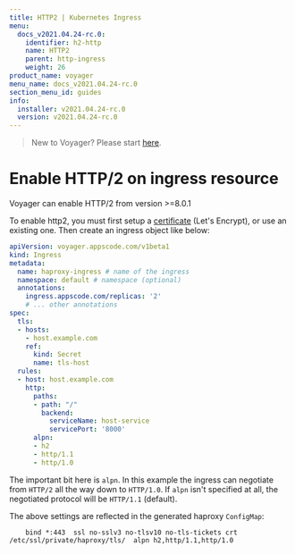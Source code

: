 ```yaml
---
title: HTTP2 | Kubernetes Ingress
menu:
  docs_v2021.04.24-rc.0:
    identifier: h2-http
    name: HTTP2
    parent: http-ingress
    weight: 26
product_name: voyager
menu_name: docs_v2021.04.24-rc.0
section_menu_id: guides
info:
  installer: v2021.04.24-rc.0
  version: v2021.04.24-rc.0
---
```


> New to Voyager? Please start [here](/docs/v2021.04.24-rc.0/concepts/overview).

# Enable HTTP/2 on ingress resource

Voyager can enable HTTP/2 from version >=8.0.1

To enable http2, you must first setup a [certificate](/docs/v2021.04.24-rc.0/guides/certificate) (Let's Encrypt), or use an existing one. Then create an ingress object like below:

```yaml
apiVersion: voyager.appscode.com/v1beta1
kind: Ingress
metadata:
  name: haproxy-ingress # name of the ingress
  namespace: default # namespace (optional)
  annotations:
    ingress.appscode.com/replicas: '2'
    # ... other annotations
spec:
  tls:
  - hosts:
    - host.example.com
    ref:
      kind: Secret
      name: tls-host
  rules:
  - host: host.example.com
    http:
      paths:
      - path: "/"
        backend:
          serviceName: host-service
          servicePort: '8000'
      alpn:
      - h2
      - http/1.1
      - http/1.0
```

The important bit here is `alpn`. In this example the ingress can negotiate from `HTTP/2` all the way down to `HTTP/1.0`. If `alpn` isn't specified at all, the negotiated protocol will be `HTTP/1.1` (default).

The above settings are reflected in the generated haproxy `ConfigMap`:

```frontend http-0_0_0_0-443
    bind *:443  ssl no-sslv3 no-tlsv10 no-tls-tickets crt /etc/ssl/private/haproxy/tls/  alpn h2,http/1.1,http/1.0
```
